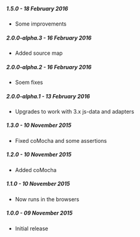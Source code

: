##### 1.5.0 - 18 February 2016

- Some improvements

##### 2.0.0-alpha.3 - 16 February 2016

- Added source map

##### 2.0.0-alpha.2 - 16 February 2016

- Soem fixes

##### 2.0.0-alpha.1 - 13 February 2016

- Upgrades to work with 3.x js-data and adapters

##### 1.3.0 - 10 November 2015

- Fixed coMocha and some assertions

##### 1.2.0 - 10 November 2015

- Added coMocha

##### 1.1.0 - 10 November 2015

- Now runs in the browsers

##### 1.0.0 - 09 November 2015

- Initial release
